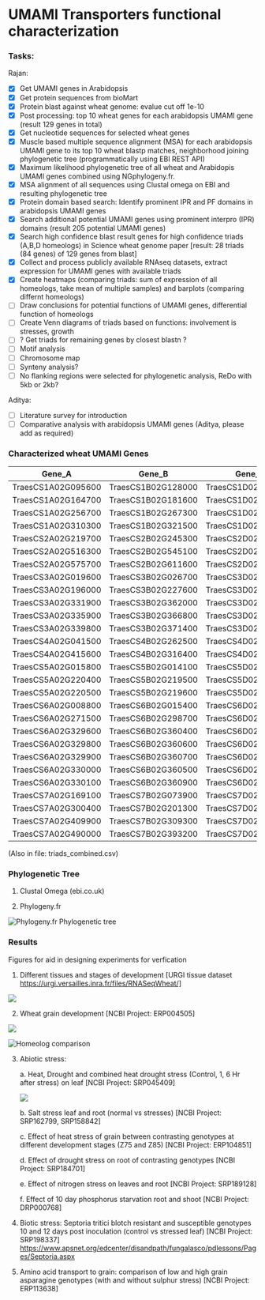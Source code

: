 # UMAMI Transporters functional characterization

### Tasks:

Rajan:
- [x] Get UMAMI genes in Arabidopsis
- [x] Get protein sequences from bioMart
- [x] Protein blast against wheat genome: evalue cut off 1e-10
- [x] Post processing: top 10 wheat genes for each arabidopsis UMAMI gene (result 129 genes in total)
- [x] Get nucleotide sequences for selected wheat genes
- [x] Muscle based multiple sequence alignment (MSA) for each arabidopsis UMAMI gene to its top 10 wheat blastp matches, neighborhood joining phylogenetic tree (programmatically using EBI REST API)
- [x] Maximum likelihood phylogenetic tree of all wheat and Arabidopis UMAMI genes combined using NGphylogeny.fr. 
- [x] MSA alignment of all sequences using Clustal omega on EBI and resulting phylogenetic tree
- [x] Protein domain based search: Identify prominent IPR and PF domains in arabidopsis UMAMI genes
- [x] Search additional potential UMAMI genes using prominent interpro (IPR) domains (result 205 potential UMAMI genes)
- [x] Search high confidence blast result genes for high confidence triads (A,B,D homeologs) in Science wheat genome paper [result: 28 triads (84 genes) of 129 genes from blast]
- [x] Collect and process publicly available RNAseq datasets, extract expression for UMAMI genes with available triads
- [x] Create heatmaps (comparing triads: sum of expression of all homeologs, take mean of multiple samples) and barplots (comparing differnt homeologs)
- [ ] Draw conclusions for potential functions of UMAMI genes, differential function of homeologs
- [ ] Create Venn diagrams of triads based on functions: involvement is stresses, growth
- [ ] ? Get triads for remaining genes by closest blastn ?
- [ ] Motif analysis
- [ ] Chromosome map
- [ ] Synteny analysis?
- [ ] No flanking regions were selected for phylogenetic analysis, ReDo with 5kb or 2kb?

Aditya:
- [ ] Literature survey for introduction
- [ ] Comparative analysis with arabidopsis UMAMI genes
(Aditya, please add as required)

### Characterized wheat UMAMI Genes

| Gene_A             | Gene_B             | Gene_D             | Triad_ID   |
| ------------------ | ------------------ | ------------------ | ---------- |
| TraesCS1A02G095600 | TraesCS1B02G128000 | TraesCS1D02G104500 | TaUMAMIT1  |
| TraesCS1A02G164700 | TraesCS1B02G181600 | TraesCS1D02G161800 | TaUMAMIT2  |
| TraesCS1A02G256700 | TraesCS1B02G267300 | TraesCS1D02G256100 | TaUMAMIT3  |
| TraesCS1A02G310300 | TraesCS1B02G321500 | TraesCS1D02G309800 | TaUMAMIT4  |
| TraesCS2A02G219700 | TraesCS2B02G245300 | TraesCS2D02G225500 | TaUMAMIT5  |
| TraesCS2A02G516300 | TraesCS2B02G545100 | TraesCS2D02G518100 | TaUMAMIT6  |
| TraesCS2A02G575700 | TraesCS2B02G611600 | TraesCS2D02G586500 | TaUMAMIT7  |
| TraesCS3A02G019600 | TraesCS3B02G026700 | TraesCS3D02G027300 | TaUMAMIT8  |
| TraesCS3A02G196000 | TraesCS3B02G227600 | TraesCS3D02G199100 | TaUMAMIT9  |
| TraesCS3A02G331900 | TraesCS3B02G362000 | TraesCS3D02G325400 | TaUMAMIT10 |
| TraesCS3A02G335900 | TraesCS3B02G366800 | TraesCS3D02G328900 | TaUMAMIT11 |
| TraesCS3A02G339800 | TraesCS3B02G371400 | TraesCS3D02G333300 | TaUMAMIT12 |
| TraesCS4A02G041500 | TraesCS4B02G262500 | TraesCS4D02G262600 | TaUMAMIT13 |
| TraesCS4A02G415600 | TraesCS4B02G316400 | TraesCS4D02G313000 | TaUMAMIT14 |
| TraesCS5A02G015800 | TraesCS5B02G014100 | TraesCS5D02G021800 | TaUMAMIT15 |
| TraesCS5A02G220400 | TraesCS5B02G219500 | TraesCS5D02G228400 | TaUMAMIT16 |
| TraesCS5A02G220500 | TraesCS5B02G219600 | TraesCS5D02G228500 | TaUMAMIT17 |
| TraesCS6A02G008800 | TraesCS6B02G015400 | TraesCS6D02G009800 | TaUMAMIT18 |
| TraesCS6A02G271500 | TraesCS6B02G298700 | TraesCS6D02G251700 | TaUMAMIT19 |
| TraesCS6A02G329600 | TraesCS6B02G360400 | TraesCS6D02G308500 | TaUMAMIT20 |
| TraesCS6A02G329800 | TraesCS6B02G360600 | TraesCS6D02G308700 | TaUMAMIT21 |
| TraesCS6A02G329900 | TraesCS6B02G360700 | TraesCS6D02G308800 | TaUMAMIT22 |
| TraesCS6A02G330000 | TraesCS6B02G360500 | TraesCS6D02G308900 | TaUMAMIT23 |
| TraesCS6A02G330100 | TraesCS6B02G360900 | TraesCS6D02G309000 | TaUMAMIT24 |
| TraesCS7A02G169100 | TraesCS7B02G073900 | TraesCS7D02G170200 | TaUMAMIT25 |
| TraesCS7A02G300400 | TraesCS7B02G201300 | TraesCS7D02G296100 | TaUMAMIT26 |
| TraesCS7A02G409900 | TraesCS7B02G309300 | TraesCS7D02G403100 | TaUMAMIT27 |
| TraesCS7A02G490000 | TraesCS7B02G393200 | TraesCS7D02G476400 | TaUMAMIT28 |

(Also in file: triads_combined.csv)

### Phylogenetic Tree

1. Clustal Omega (ebi.co.uk)


2. Phylogeny.fr

![Phylogeny.fr Phylogenetic tree](https://github.com/rkapr/UMAMI/blob/master/Phylogenetic_analysis/NGphylogeny_fr/interactive_tree_of_life_200dpi.png)



### Results
Figures for aid in designing experiments for verfication

1. Different tissues and stages of development [URGI tissue dataset  https://urgi.versailles.inra.fr/files/RNASeqWheat/]

![](https://github.com/rkapr/UMAMI/blob/master/heatmaps/HC_triads_only/Fig1_development.png)

2. Wheat grain development [NCBI Project: ERP004505]

![](https://github.com/rkapr/UMAMI/blob/master/heatmaps/HC_triads_only/Fig2_grain_dev.png)

![Homeolog comparison](https://github.com/rkapr/UMAMI/blob/master/heatmaps/HC_triads_only/Fig3a_heat_drought_barplot)

3. Abiotic stress:

   a. Heat, Drought and combined heat drought stress (Control, 1, 6 Hr after stress) on leaf [NCBI Project: SRP045409]
   
   ![](https://github.com/rkapr/UMAMI/blob/master/heatmaps/HC_triads_only/Fig3a_heat_drought_heatmap.png)

   b. Salt stress leaf and root (normal vs stresses) [NCBI Project: SRP162799, SRP158842]

   c. Effect of heat stress of grain between contrasting genotypes at different development stages (Z75 and Z85) [NCBI Project: ERP104851]

   d. Effect of drought stress on root of contrasting genotypes [NCBI Project: SRP184701]

   e. Effect of nitrogen stress on leaves and root [NCBI Project: SRP189128]

   f. Effect of 10 day phosphorus starvation root and shoot [NCBI Project: DRP000768]

4. Biotic stress: Septoria tritici blotch resistant and susceptible genotypes 10 and 12 days post inoculation (control vs stressed leaf) [NCBI Project: SRP198337]
https://www.apsnet.org/edcenter/disandpath/fungalasco/pdlessons/Pages/Septoria.aspx

5. Amino acid transport to grain: comparison of low and high grain asparagine genotypes (with and without sulphur stress) [NCBI Project: ERP113638]




